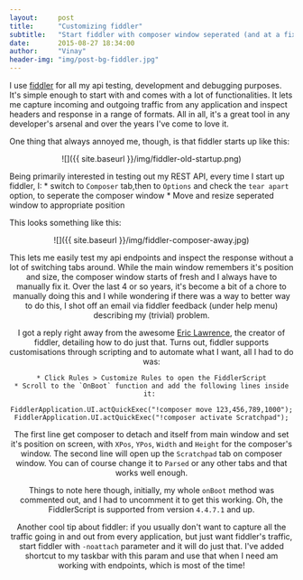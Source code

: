 ```yaml
---
layout:     post
title:      "Customizing fiddler"
subtitle:   "Start fiddler with composer window seperated (and at a fixed position)"
date:       2015-08-27 18:34:00
author:     "Vinay"
header-img: "img/post-bg-fiddler.jpg"
---
```


I use <A href="http://www.telerik.com/fiddler" target="_blank">fiddler</a> for all my api testing, development and debugging purposes. 
It's simple enough to start with and comes with a lot of functionalities. It lets me capture incoming and outgoing traffic from any application
and inspect headers and response in a range of formats. All in all, it's a great tool in any developer's arsenal and over the years I've come to 
love it.  
   
One thing that always annoyed me, though, is that fiddler starts up like this:  

<center>![]({{ site.baseurl }}/img/fiddler-old-startup.png)</center>  

Being primarily interested in testing out my REST API, every time I start up fiddler, I: 
    * switch to `Composer` tab,then to `Options` and check the `tear apart` option, to seperate the composer window
    * Move and resize seperated window to appropriate position 
    
This looks something like this: 

<center>![]({{ site.baseurl }}/img/fiddler-composer-away.jpg)
    
This lets me easily test my api endpoints and inspect the response without a lot of switching tabs around. 
While the main window remembers it's position and size, the composer window starts of fresh and I always have to manually fix it. Over the last 4 or so years, 
it's become a bit of a chore to manually doing this and I while wondering if there was a way to better way to do this, 
I shot off an email via fiddler feedback (under help menu) describing my (trivial) problem.  

I got a reply right away from the awesome <a href="https://twitter.com/ericlaw" target="_blank">Eric Lawrence</a>, the creator of fiddler, detailing 
how to do just that. Turns out, fiddler supports customisations through scripting and to automate what I want, all I had to do was:  

    * Click Rules > Customize Rules to open the FiddlerScript
    * Scroll to the `OnBoot` function and add the following lines inside it: 
      
    FiddlerApplication.UI.actQuickExec("!composer move 123,456,789,1000");
    FiddlerApplication.UI.actQuickExec("!composer activate Scratchpad");
    
The first line get composer to detach and itself from main window and set it's position on screen, with `XPos`, `YPos`, `Width` and `Height` for the composer's window.
The second line will open up the `Scratchpad` tab on composer window. You can of course change it to `Parsed` or any other tabs and that works well enough.  

Things to note here though, initially, my whole `onBoot` method was commented out, and I had to uncomment it to get this working. Oh, the 
FiddlerScript is supported from version `4.4.7.1` and up.

Another cool tip about fiddler: if you usually don't want to capture all the traffic going in and out from every application, but just want fiddler's traffic, 
start fiddler with `-noattach` parameter and it will do just that. I've added shortcut to my taskbar with this param and use that when I need am working with
endpoints, which is most of the time!  